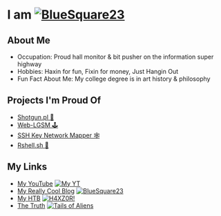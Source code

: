 # I am [![BlueSquare23](https://johnlradford.io/blog/wp-content/uploads/2018/09/cropped-BlueSquare-1-32x32.jpg)](https://bluesquare23.sh/BlueSquare23 "BlueSquare23")

## About Me 
* Occupation: Proud hall monitor & bit pusher on the information super highway
* Hobbies: Haxin for fun, Fixin for money, Just Hangin Out
* Fun Fact About Me: My college degree is in art history & philosophy

## Projects I'm Proud Of
* [Shotgun.pl 🔫](https://github.com/BlueSquare23/Learning_Perl/tree/master/MiscPerlScripts/shotgun "Its a shotgun, it shoots holes in files.")
* [Web-LGSM 🕹️](https://github.com/BlueSquare23/web-lgsm "A simple interactive web interface to wrap the LGSM project.")
* [SSH Key Network Mapper 🕸️](https://bluesquare23.sh/ssh-map "This script is meant to help map (enumerate) ssh key networks.")
* [Rshell.sh 🐚](https://bluesquare23.sh/Rshell.sh "Reverse Shell Payload Generator")

## My Links
* [My YouTube](https://www.youtube.com/channel/UCU9dq3widkIqXD40yQsawtA "My YouTube") [![My YT](https://www.youtube.com/favicon.ico)](https://www.bluesquare23.sh/YT)
* [My Really Cool Blog](https://johnlradford.io/blog "johnlradford.io") [![BlueSquare23](https://johnlradford.io/favicon.ico)](https://johnlradford.io/blog)
* [My HTB](https://www.bluesquare23.sh/htb.html) [![H4XZ0R!](https://www.hackthebox.eu/images/icon20.png)](https://www.bluesquare23.sh/htb.html)
* [The Truth](https://tailiens.com/ "Secret Link") [![Tails of Aliens](https://tailiens.com/favicon.ico)](https://tailiens.com)
